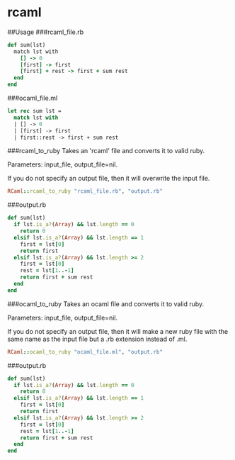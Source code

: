# rcaml
##Usage
###rcaml_file.rb
```ruby
def sum(lst)
  match lst with
    [] -> 0
    [first] -> first
    [first] + rest -> first + sum rest
  end
end
```

###ocaml_file.ml
```ocaml
let rec sum lst =
  match lst with
  | [] -> 0
  | [first] -> first
  | first::rest -> first + sum rest
```

###rcaml_to_ruby
Takes an 'rcaml' file and converts it to valid ruby.

Parameters: input_file, output_file=nil.

If you do not specify an output file, then it will overwrite the input file.

```ruby
RCaml::rcaml_to_ruby "rcaml_file.rb", "output.rb"
```

###output.rb
```ruby
def sum(lst)
  if lst.is_a?(Array) && lst.length == 0
    return 0
  elsif lst.is_a?(Array) && lst.length == 1
    first = lst[0]
    return first
  elsif lst.is_a?(Array) && lst.length >= 2
    first = lst[0]
    rest = lst[1..-1]
    return first + sum rest
  end
end
```

###ocaml_to_ruby
Takes an ocaml file and converts it to valid ruby.

Parameters: input_file, output_file=nil.

If you do not specify an output file, then it will make a new ruby file with the same name as the input file but a .rb extension instead of .ml.

```ruby
RCaml::ocaml_to_ruby "ocaml_file.ml", "output.rb"
```

###output.rb
```ruby
def sum(lst)
  if lst.is_a?(Array) && lst.length == 0
    return 0
  elsif lst.is_a?(Array) && lst.length == 1
    first = lst[0]
    return first
  elsif lst.is_a?(Array) && lst.length >= 2
    first = lst[0]
    rest = lst[1..-1]
    return first + sum rest
  end
end
```
